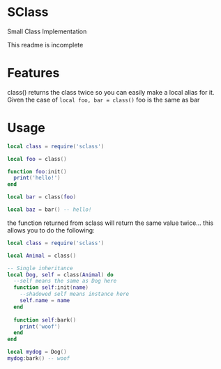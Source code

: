 # SClass
Small Class Implementation

This readme is incomplete

# Features
class() returns the class twice so you can easily make a local alias for it. Given the case of ```local foo, bar = class()``` foo is the same as bar

# Usage

```lua
local class = require('sclass')

local foo = class()

function foo:init()
  print('hello!')
end

local bar = class(foo)

local baz = bar() -- hello!
```
the function returned from sclass will return the same value twice... this allows you to do the following:
```lua
local class = require('sclass')

local Animal = class()

-- Single inheritance
local Dog, self = class(Animal) do
  --self means the same as Dog here
  function self:init(name)
    --shadowed self means instance here
    self.name = name
  end
  
  function self:bark()
    print('woof')
  end
end

local mydog = Dog()
mydog:bark() -- woof
```
